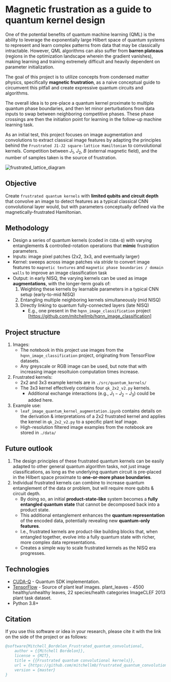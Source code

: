 # Magnetic frustration as a guide to quantum kernel design

One of the potential benefits of quantum machine learning (QML) is the ability to leverage the exponentially large Hilbert space of quantum systems to represent and learn complex patterns from data that may be classically intractable. However, QML algorithms can also suffer from **barren plateaus** (regions in the optimization landscape wherein the gradient vanishes), making learning and training extremely difficult and heavily dependent on parameter initialization. 

The goal of this project is to utilize concepts from condensed matter physics, specifically **magnetic frustration**, as a naive conceptual guide to circumvent this pitfall and create expressive quantum circuits and algorithms. 

The overall idea is to pre-place a quantum kernel proximate to multiple quantum phase boundaries, and then let minor perturbations from data inputs to swap between neighboring competitive phases. These phase crossings are then the initiation point for learning in the follow-up machine learning task.

As an initial test, this project focuses on image augmentation and convolutions to extract classical image features by adapting the principles behind the `Frustrated J1-J2 square-lattice Hamiltonian` to convolutional kernels. Competition between $J_1$, $J_2$, $B$ (external magnetic field), and the number of samples taken is the source of frustration.



![frustrated_lattice_diagram](https://github.com/user-attachments/assets/72f6bc51-50da-45a6-9403-04c307f09d8f)


## Objective
Create `frustrated quantum kernels` with **limited qubits and circuit depth** that convolve an image to detect features as a typical classical CNN convolutional layer would, but with parameters conceptually defined via the magnetically-frustrated Hamiltonian.

## Methodology
- Design a series of quantum kernels (coded in `CUDA-Q`) with varying entanglements & controlled-rotation operations that **mimic** frustration parameters.
- Inputs: image pixel patches (2x2, 3x3, and eventually larger)
- Kernel: sweeps across image patches via *stride* to convert image features to `magnetic textures` and `magnetic phase boundaries / domain walls` to improve an image classification task
- Output: in early NISQ, the varying kernels can be used as image **augmentations**, with the longer-term goals of:
    1) Weighting these kernels by learnable parameters in a typical CNN setup (early-to-mid NISQ)
    2) Entangling multiple neighboring kernels simultaneously (mid NISQ)
    3) Directly linking to quantum fully-connected layers (late NISQ) 
          - E.g., one present in the `hqnn_image_classification` project [https://github.com/mitchellmb/hqnn_image_classification] 

## Project structure
1) Images:
    - The notebook in this project use images from the `hqnn_image_classification` project, originating from TensorFlow datasets.
    - Any greyscale or RGB image can be used, but note that with increasing image resoltuion computation times increase.
2) Frustrated kernels:
    - 2x2 and 3x3 example kernels are in `./src/quantum_kernels/`
    - The 3x3 kernel effectively contains four `qk_2x2_v2.py` kernels.
        - Additional exchange interactions (e.g., $J_1-J_2-J_3$) could be added here.
3) Example use:
    - `leaf_image_quantum_kernel_augmentation.ipynb` contains details on the derivation & interpretations of a 2x2 frustrated kernel and applies the kernel in `qk_2x2_v2.py` to a specific plant leaf image.
    - High-resolution filtered image examples from the notebook are stored in `./data/`


## Future outlook
1) The design principles of these frustrated quantum kernels can be easily adapted to other general quantum algorithm tasks, not just image classifications, as long as the underlying quantum circuit is pre-placed in the Hilbert space proximate to **one-or-more phase boundaries**.
2) Individual frustrated kernels can combine to increase quantum entanglement of the data or problem, but will require more qubits & circuit depth.
    - By doing so, an initial **product-state-like** system becomes a **fully entangled quantum state** that cannot be decomposed back into a product state.
    - This additional entanglement enhances the **quantum representation** of the encoded data, potentially revealing new **quantum-only features**.
    - I.e., frustrated kernels are product-like building blocks that, when entangled together, evolve into a fully quantum state with richer, more complex data representations.
    - Creates a simple way to scale frustrated kernels as the NISQ era progresses.


## Technologies
- [CUDA-Q](https://developer.nvidia.com/cuda-quantum) - Quantum SDK implementation.
- [TensorFlow](https://www.tensorflow.org/datasets) - Source of plant leaf images. plant_leaves - 4500 healthy/unhealthy leaves, 22 species/health categories
ImageCLEF 2013 plant task dataset.
- Python 3.8+


## Citation
If you use this software or idea in your research, please cite it with the link on the side of the project or as follows:

```bibtex
@software{Mitchell_Bordelon_Frustrated_quantum_convolutional,
    author = {{Mitchell Bordelon}},
    license = {MIT},
    title = {{Frustrated quantum convolutional kernels}},
    url = {https://github.com/mitchellmb/frustrated_quantum_convolutional_kernels},
    version = {master}
}
